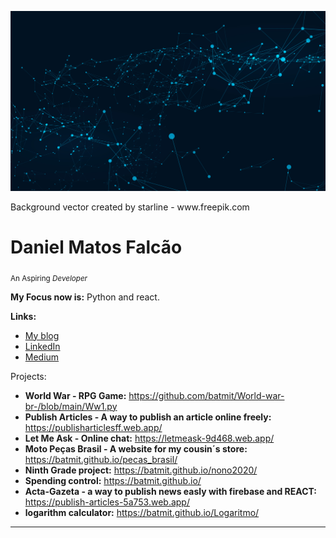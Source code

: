 <p align="center">
  <img src="25550.jpg">
</p>
Background vector created by starline - www.freepik.com


# Daniel Matos Falcão
<sub>An Aspiring *Developer*</sub>

**My Focus now is:** Python and react.

**Links:**
* [My blog](https://futurefundation.github.io/)
* [LinkedIn](https://www.linkedin.com/in/daniel-falc%C3%A3o-7972351ab/)
* [Medium](https://medium.com/@danielmatosfalc)

Projects:

* **World War - RPG Game:** https://github.com/batmit/World-war-br-/blob/main/Ww1.py
* **Publish Articles - A way to publish an article online freely:** https://publisharticlesff.web.app/
* **Let Me Ask - Online chat:** https://letmeask-9d468.web.app/
* **Moto Peças Brasil - A website for my cousin´s store:** https://batmit.github.io/pecas_brasil/
* **Ninth Grade project:** https://batmit.github.io/nono2020/
* **Spending control:** https://batmit.github.io/
* **Acta-Gazeta - a way to publish news easly with firebase and REACT:** https://publish-articles-5a753.web.app/
* **logarithm calculator:** https://batmit.github.io/Logaritmo/  
---


